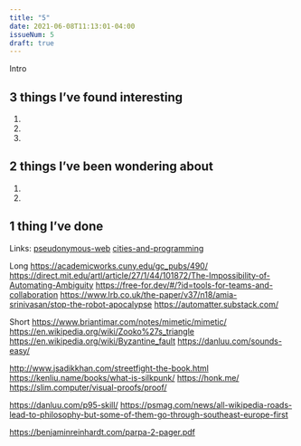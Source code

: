 ```yaml
---
title: "5"
date: 2021-06-08T11:13:01-04:00
issueNum: 5
draft: true
---
```


Intro

## 3 things I’ve found interesting

1. 
2. 
3. 

## 2 things I’ve been wondering about

1. 
2. 

## 1 thing I’ve done


Links:
[pseudonymous-web](/thoughts/articles/pseudonymous-web)
[cities-and-programming](/thoughts/articles/cities-and-programming)


Long
https://academicworks.cuny.edu/gc_pubs/490/
https://direct.mit.edu/artl/article/27/1/44/101872/The-Impossibility-of-Automating-Ambiguity
https://free-for.dev/#/?id=tools-for-teams-and-collaboration
https://www.lrb.co.uk/the-paper/v37/n18/amia-srinivasan/stop-the-robot-apocalypse
https://automatter.substack.com/

Short
https://www.briantimar.com/notes/mimetic/mimetic/
https://en.wikipedia.org/wiki/Zooko%27s_triangle
https://en.wikipedia.org/wiki/Byzantine_fault
https://danluu.com/sounds-easy/

http://www.jsadikkhan.com/streetfight-the-book.html
https://kenliu.name/books/what-is-silkpunk/
https://honk.me/
https://slim.computer/visual-proofs/proof/

https://danluu.com/p95-skill/
https://psmag.com/news/all-wikipedia-roads-lead-to-philosophy-but-some-of-them-go-through-southeast-europe-first

https://benjaminreinhardt.com/parpa-2-pager.pdf
